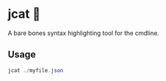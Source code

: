 # jcat :pencil:

A bare bones syntax highlighting tool for the cmdline.

## Usage

```PowerShell
jcat ./myfile.json
```
